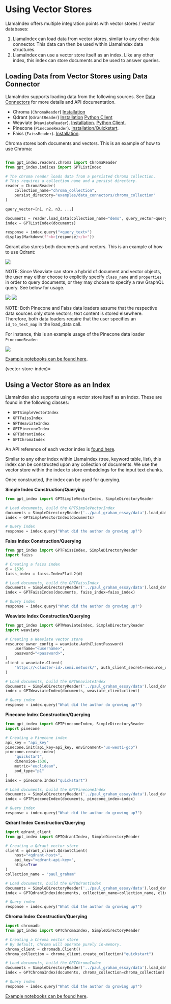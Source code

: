 # Using Vector Stores

LlamaIndex offers multiple integration points with vector stores / vector databases:

1. LlamaIndex can load data from vector stores, similar to any other data connector. This data can then be used within LlamaIndex data structures.
2. LlamaIndex can use a vector store itself as an index. Like any other index, this index can store documents and be used to answer queries.

## Loading Data from Vector Stores using Data Connector

LlamaIndex supports loading data from the following sources. See [Data Connectors](data_connectors.md) for more details and API documentation.

- Chroma (`ChromaReader`) [Installation](https://docs.trychroma.com/getting-started)
- Qdrant (`QdrantReader`) [Installation](https://qdrant.tech/documentation/install/) [Python Client](https://qdrant.tech/documentation/install/#python-client)
- Weaviate (`WeaviateReader`). [Installation](https://weaviate.io/developers/weaviate/current/getting-started/installation.html). [Python Client](https://weaviate.io/developers/weaviate/current/client-libraries/python.html).
- Pinecone (`PineconeReader`). [Installation/Quickstart](https://docs.pinecone.io/docs/quickstart).
- Faiss (`FaissReader`). [Installation](https://github.com/facebookresearch/faiss/blob/main/INSTALL.md).

Chroma stores both documents and vectors. This is an example of how to use Chroma:

```python

from gpt_index.readers.chroma import ChromaReader
from gpt_index.indices import GPTListIndex

# The chroma reader loads data from a persisted Chroma collection.
# This requires a collection name and a persist directory.
reader = ChromaReader(
    collection_name="chroma_collection",
    persist_directory="examples/data_connectors/chroma_collection"
)

query_vector=[n1, n2, n3, ...]

documents = reader.load_data(collection_name="demo", query_vector=query_vector, limit=5)
index = GPTListIndex(documents)

response = index.query("<query_text>")
display(Markdown(f"<b>{response}</b>"))
```

Qdrant also stores both documents and vectors. This is an example of how to use Qdrant:

![](/_static/vector_stores/qdrant_reader.png)

NOTE: Since Weaviate can store a hybrid of document and vector objects, the user may either choose to explicitly specify `class_name` and `properties` in order to query documents, or they may choose to specify a raw GraphQL query. See below for usage.

![](/_static/vector_stores/weaviate_reader_0.png)
![](/_static/vector_stores/weaviate_reader_1.png)

NOTE: Both Pinecone and Faiss data loaders assume that the respective data sources only store vectors; text content is stored elsewhere. Therefore, both data loaders require that the user specifies an `id_to_text_map` in the load_data call.

For instance, this is an example usage of the Pinecone data loader `PineconeReader`:

![](/_static/vector_stores/pinecone_reader.png)

[Example notebooks can be found here](https://github.com/jerryjliu/gpt_index/tree/main/examples/data_connectors).

(vector-store-index)=

## Using a Vector Store as an Index

LlamaIndex also supports using a vector store itself as an index.
These are found in the following classes:
- `GPTSimpleVectorIndex`
- `GPTFaissIndex`
- `GPTWeaviateIndex`
- `GPTPineconeIndex`
- `GPTQdrantIndex`
- `GPTChromaIndex`


An API reference of each vector index is [found here](/reference/indices/vector_store.rst).

Similar to any other index within LlamaIndex (tree, keyword table, list), this index can be constructed upon any collection
of documents. We use the vector store within the index to store embeddings for the input text chunks.

Once constructed, the index can be used for querying.

**Simple Index Construction/Querying**
```python
from gpt_index import GPTSimpleVectorIndex, SimpleDirectoryReader

# Load documents, build the GPTSimpleVectorIndex
documents = SimpleDirectoryReader('../paul_graham_essay/data').load_data()
index = GPTSimpleVectorIndex(documents)

# Query index
response = index.query("What did the author do growing up?")

```

**Faiss Index Construction/Querying**
```python
from gpt_index import GPTFaissIndex, SimpleDirectoryReader
import faiss

# Creating a faiss index
d = 1536
faiss_index = faiss.IndexFlatL2(d)

# Load documents, build the GPTFaissIndex
documents = SimpleDirectoryReader('../paul_graham_essay/data').load_data()
index = GPTFaissIndex(documents, faiss_index=faiss_index)

# Query index
response = index.query("What did the author do growing up?")

```

**Weaviate Index Construction/Querying**
```python
from gpt_index import GPTWeaviateIndex, SimpleDirectoryReader
import weaviate

# Creating a Weaviate vector store
resource_owner_config = weaviate.AuthClientPassword(
    username="<username>",
    password="<password>",
)
client = weaviate.Client(
    "https://<cluster-id>.semi.network/", auth_client_secret=resource_owner_config
)

# Load documents, build the GPTWeaviateIndex
documents = SimpleDirectoryReader('../paul_graham_essay/data').load_data()
index = GPTWeaviateIndex(documents, weaviate_client=client)

# Query index
response = index.query("What did the author do growing up?")

```

**Pinecone Index Construction/Querying**
```python
from gpt_index import GPTPineconeIndex, SimpleDirectoryReader
import pinecone

# Creating a Pinecone index
api_key = "api_key"
pinecone.init(api_key=api_key, environment="us-west1-gcp")
pinecone.create_index(
    "quickstart", 
    dimension=1536, 
    metric="euclidean", 
    pod_type="p1"
)
index = pinecone.Index("quickstart")

# Load documents, build the GPTPineconeIndex
documents = SimpleDirectoryReader('../paul_graham_essay/data').load_data()
index = GPTPineconeIndex(documents, pinecone_index=index)

# Query index
response = index.query("What did the author do growing up?")
```

**Qdrant Index Construction/Querying**
```python
import qdrant_client
from gpt_index import GPTQdrantIndex, SimpleDirectoryReader

# Creating a Qdrant vector store
client = qdrant_client.QdrantClient(
    host="<qdrant-host>",
    api_key="<qdrant-api-key>",
    https=True
)
collection_name = "paul_graham"

# Load documents, build the GPTQdrantIndex
documents = SimpleDirectoryReader('../paul_graham_essay/data').load_data()
index = GPTQdrantIndex(documents, collection_name=collection_name, client=client)

# Query index
response = index.query("What did the author do growing up?")
```

**Chroma Index Construction/Querying**

```python
import chromadb
from gpt_index import GPTChromaIndex, SimpleDirectoryReader

# Creating a Chroma vector store
# By default, Chroma will operate purely in-memory.
chroma_client = chromadb.Client()
chroma_collection = chroma_client.create_collection("quickstart")

# Load documents, build the GPTChromaIndex
documents = SimpleDirectoryReader('../paul_graham_essay/data').load_data()
index = GPTChromaIndex(documents, chroma_collection=chroma_collection)

# Query index
response = index.query("What did the author do growing up?")

```

[Example notebooks can be found here](https://github.com/jerryjliu/gpt_index/tree/main/examples/vector_indices).
